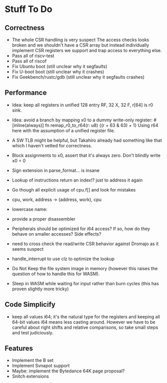 # Stuff To Do

## Correctness

- The whole CSR handling is very suspect
  The access checks looks broken and we shouldn't have a CSR array but instead
  individually implement CSR registers we support and trap access to everything else.
- Pass all of riscv-test
- Pass all of riscof
- Fix Ubuntu boot (still unclear why it segfaults)
- Fix U-boot boot (still unclear why it crashes)
- Fix Geekbench/rustc/gdb (still unclear why it segfaults crashes)

## Performance

- Idea: keep all registers in unified 128 entry RF, 32 X, 32 F, r[64] is r0 sink.
- Idea: avoid a branch by mapping x0 to a dummy write-only register:
       #[inline(always)]
       fn remap_r0_to_r64(r: u8) {(r + 63 & 63) + 1}
  Using r64 here with the assumption of a unified register file.

- A SW TLB might be helpful, but Takahiro already had something like
  that which I haven't vetted for correctness.

- Block assignments to x0, assert that it's always zero.  Don't blindly write x0 = 0
- Sign extension in parse_format... is insane
- Lookup of instructions return an index!? just to address it again
- Go though all explicit usage of cpu.f[] and look for mistakes
- cpu, work, address -> (address, work), cpu
- lowercase name:
- provide a proper disassembler
- Peripherals should be optimized for i64 access?  If so, how do they
  behave on smaller accesses?  Side effects?
- need to cross check the read/write CSR behavior against Dromajo as it seems suspect
- handle_interrupt to use clz to optimize the lookup
- Do Not Keep the file system image in memory (however this raises the
  question of how to handle this for WASM).
- Sleep in WASM while waiting for input rather than burn cycles (this
  has proven slightly more tricky)

## Code Simplicify

- keep all values i64; it's the natural type for the registers and
  keeping all 64-bit values i64 means less casting around.  However we
  have to be careful about right shifts and relative comparisons, so
  take small steps and test judiciously.

## Features

- Implement the B set
- Implement Svnapot support
- Maybe: implement the Bytedance 64K page proposal?
- Snitch extensions
